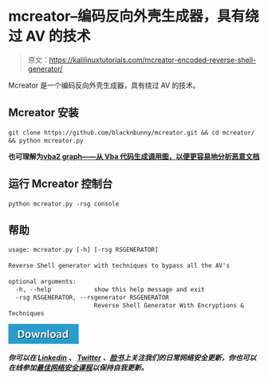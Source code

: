 # mcreator–编码反向外壳生成器，具有绕过 AV 的技术

> 原文：<https://kalilinuxtutorials.com/mcreator-encoded-reverse-shell-generator/>

Mcreator 是一个编码反向外壳生成器，具有绕过 AV 的技术。

## **Mcreator 安装**

```
git clone https://github.com/blacknbunny/mcreator.git && cd mcreator/ && python mcreator.py
```

**也可理解为[vba2 graph——从 Vba 代码生成调用图，以便更容易地分析恶意文档](https://kalilinuxtutorials.com/vba2graph-analysis-malicious-documents/)**

## **运行 Mcreator 控制台**

```
python mcreator.py -rsg console
```

## **帮助**

```
usage: mcreator.py [-h] [-rsg RSGENERATOR]

Reverse Shell generator with techniques to bypass all the AV's

optional arguments:
  -h, --help            show this help message and exit
  -rsg RSGENERATOR, --rsgenerator RSGENERATOR
                        Reverse Shell Generator With Encryptions & Techniques
```

[![](img/d861a9096555aeb1980fc054015933d7.png)](https://github.com/blacknbunny/mcreator)

***你可以在 [Linkedin](https://www.linkedin.com/company/gbhackers/) 、 [Twitter](https://twitter.com/GbhackerOn) 、[脸书](https://www.facebook.com/gbhackersadmin)上关注我们的日常网络安全更新，你也可以在线参加[最佳网络安全课程](https://ethicalhackersacademy.com/)以保持自我更新。***